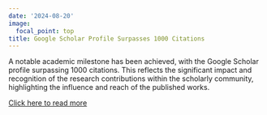 ```yaml
---
date: '2024-08-20'
image:
  focal_point: top
title: Google Scholar Profile Surpasses 1000 Citations
---
```


A notable academic milestone has been achieved, with the Google Scholar profile surpassing 1000 citations. This reflects the significant impact and recognition of the research contributions within the scholarly community, highlighting the influence and reach of the published works.

[Click here to read more](http://scholar.google.com/citations?user=Fu8Hkb4AAAAJ&hl=en)

<!--more-->
